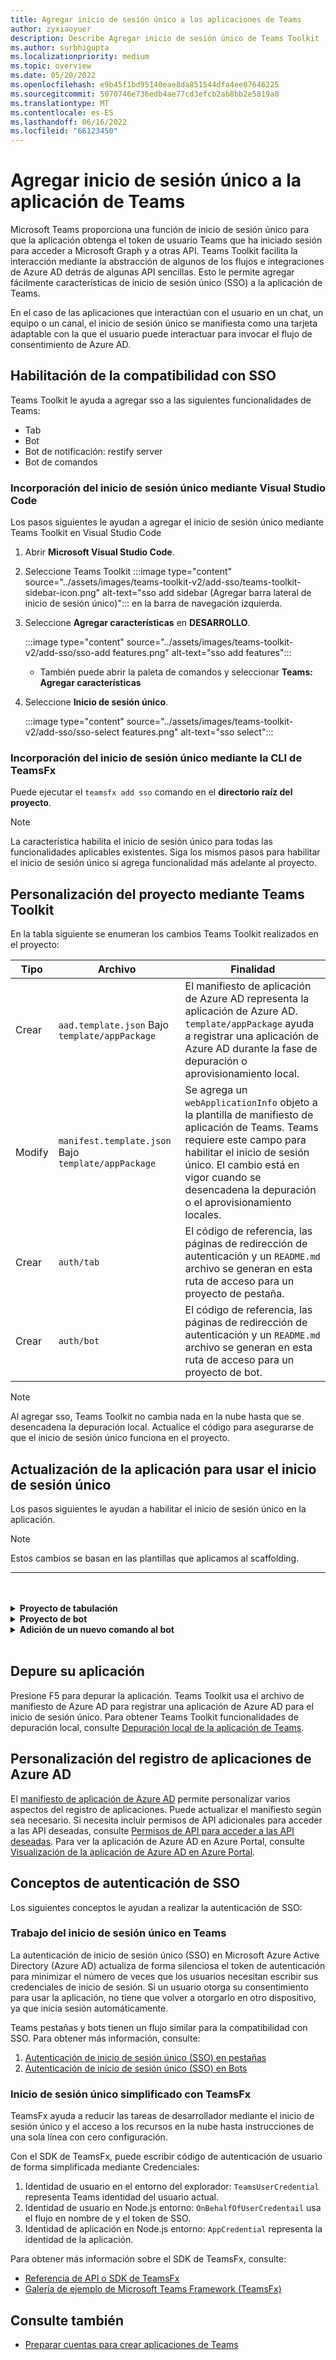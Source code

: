```yaml
---
title: Agregar inicio de sesión único a las aplicaciones de Teams
author: zyxiaoyuer
description: Describe Agregar inicio de sesión único de Teams Toolkit
ms.author: surbhigupta
ms.localizationpriority: medium
ms.topic: overview
ms.date: 05/20/2022
ms.openlocfilehash: e9b45f1bd95140eae8da851544dfa4ee87646225
ms.sourcegitcommit: 5070746e736edb4ae77cd3efcb2ab8bb2e5819a0
ms.translationtype: MT
ms.contentlocale: es-ES
ms.lasthandoff: 06/16/2022
ms.locfileid: "66123450"
---
```

# <a name="add-single-sign-on-to-teams-app"></a>Agregar inicio de sesión único a la aplicación de Teams

Microsoft Teams proporciona una función de inicio de sesión único para que la aplicación obtenga el token de usuario Teams que ha iniciado sesión para acceder a Microsoft Graph y a otras API. Teams Toolkit facilita la interacción mediante la abstracción de algunos de los flujos e integraciones de Azure AD detrás de algunas API sencillas. Esto le permite agregar fácilmente características de inicio de sesión único (SSO) a la aplicación de Teams.

En el caso de las aplicaciones que interactúan con el usuario en un chat, un equipo o un canal, el inicio de sesión único se manifiesta como una tarjeta adaptable con la que el usuario puede interactuar para invocar el flujo de consentimiento de Azure AD.

## <a name="enable-sso-support"></a>Habilitación de la compatibilidad con SSO

Teams Toolkit le ayuda a agregar sso a las siguientes funcionalidades de Teams:

* Tab
* Bot
* Bot de notificación: restify server
* Bot de comandos

### <a name="add-sso-using-visual-studio-code"></a>Incorporación del inicio de sesión único mediante Visual Studio Code

Los pasos siguientes le ayudan a agregar el inicio de sesión único mediante Teams Toolkit en Visual Studio Code

1. Abrir **Microsoft Visual Studio Code**.
2. Seleccione Teams Toolkit :::image type="content" source="../assets/images/teams-toolkit-v2/add-sso/teams-toolkit-sidebar-icon.png" alt-text="sso add sidebar (Agregar barra lateral de inicio de sesión único)"::: en la barra de navegación izquierda.
3. Seleccione **Agregar características** en **DESARROLLO**.

    :::image type="content" source="../assets/images/teams-toolkit-v2/add-sso/sso-add features.png" alt-text="sso add features":::

    * También puede abrir la paleta de comandos y seleccionar **Teams: Agregar características**

4. Seleccione **Inicio de sesión único**.

    :::image type="content" source="../assets/images/teams-toolkit-v2/add-sso/sso-select features.png" alt-text="sso select":::

### <a name="add-sso-using-teamsfx-cli"></a>Incorporación del inicio de sesión único mediante la CLI de TeamsFx

Puede ejecutar el `teamsfx add sso` comando en el **directorio raíz del proyecto**.

> [!Note]
> La característica habilita el inicio de sesión único para todas las funcionalidades aplicables existentes. Siga los mismos pasos para habilitar el inicio de sesión único si agrega funcionalidad más adelante al proyecto.

## <a name="customize-your-project-using-teams-toolkit"></a>Personalización del proyecto mediante Teams Toolkit

En la tabla siguiente se enumeran los cambios Teams Toolkit realizados en el proyecto:

   |**Tipo**|**Archivo**|**Finalidad**|
   |--------|--------|-----------|
   |Crear|`aad.template.json` Bajo `template/appPackage`|El manifiesto de aplicación de Azure AD representa la aplicación de Azure AD. `template/appPackage` ayuda a registrar una aplicación de Azure AD durante la fase de depuración o aprovisionamiento local.|
   |Modify|`manifest.template.json` Bajo `template/appPackage`|Se agrega un `webApplicationInfo` objeto a la plantilla de manifiesto de aplicación de Teams. Teams requiere este campo para habilitar el inicio de sesión único. El cambio está en vigor cuando se desencadena la depuración o el aprovisionamiento locales.|
   |Crear|`auth/tab`|El código de referencia, las páginas de redirección de autenticación y un `README.md` archivo se generan en esta ruta de acceso para un proyecto de pestaña.|
   |Crear|`auth/bot`|El código de referencia, las páginas de redirección de autenticación y un `README.md` archivo se generan en esta ruta de acceso para un proyecto de bot.|

> [!Note]
> Al agregar sso, Teams Toolkit no cambia nada en la nube hasta que se desencadena la depuración local. Actualice el código para asegurarse de que el inicio de sesión único funciona en el proyecto.

## <a name="update-your-application-to-use-sso"></a>Actualización de la aplicación para usar el inicio de sesión único

Los pasos siguientes le ayudan a habilitar el inicio de sesión único en la aplicación.

> [!NOTE]
> Estos cambios se basan en las plantillas que aplicamos al scaffolding.

---
<br>
<br><details>
<summary><b>Proyecto de tabulación </b></summary>

1. Copie `auth-start.html` y `auth-end.htm`** en la carpeta en `auth/public` `tabs/public/`. Teams Toolkit registra estos dos puntos de conexión en Azure AD para el flujo de redireccionamiento de Azure AD.

2. Copie `sso` la carpeta en `auth/tab` en `tabs/src/sso/`.

    * `InitTeamsFx`: el archivo implementa una función que inicializa el SDK de TeamsFx y abre `GetUserProfile` el componente después de inicializar el SDK.

    * `GetUserProfile`: el archivo implementa una función que llama a Microsoft Graph API para obtener información del usuario.

3. Ejecute `npm install @microsoft/teamsfx-react` en `tabs/`.

4. Agregue las líneas siguientes a `tabs/src/components/sample/Welcome.tsx` para importar `InitTeamsFx`:

    ```Bash

    import { InitTeamsFx } from "../../sso/InitTeamsFx";

    ```

5. Reemplace la línea siguiente: `<AddSSO />` por `<InitTeamsFx />` para reemplazar el `AddSso` componente por `InitTeamsFx` el componente.

</details>
<details>
<summary><b>Proyecto de bot </b></summary>

1. Copie `auth/bot/public` la carpeta en `bot/src`. Las dos carpetas contienen páginas HTML usadas para la redirección de autenticación; es necesario modificar `bot/src/index` el archivo para agregar enrutamiento a estas páginas.

2. Copie `auth/bot/sso` la carpeta en `bot/src`. Las dos carpetas contienen tres archivos como referencia para la implementación de SSO:

    * `showUserInfo`: implementa una función para obtener información del usuario con el token de SSO. Puede seguir esto para crear su propio método que requiera el token de SSO.

    * `ssoDialog`: crea un [ComponentDialog](/javascript/api/botbuilder-dialogs/componentdialog?view=botbuilder-ts-latest&preserve-view=true) que se usa para el inicio de sesión único.

    * `teamsSsoBot`: crea un [TeamsActivityHandler](/javascript/api/botbuilder/teamsactivityhandler?view=botbuilder-ts-latest&preserve-view=true) con `ssoDialog` y agrega `showUserInfo` como un comando que se puede desencadenar.

3. Siga el ejemplo de código y registre su propio comando con `addCommand` en este archivo (opcional).

4. Ejecute `npm install isomorphic-fetch` en `bot/`.

5. Ejecute `npm install copyfiles` en `bot/` y reemplace la siguiente línea en package.json:
  
   ```JSON

   "build": "tsc --build",

    ```

   Con

   ```JSON

   "build": "tsc --build && copyfiles public/*.html lib/",

   ```

   Las páginas HTML usadas para la redirección de autenticación se copian al compilar este proyecto de bot.

6. Después de agregar los siguientes archivos, debe crear una nueva `teamsSsoBot` instancia en `bot/src/index` el archivo. Reemplace el código siguiente:

   ```Bash
  
   // Process Teams activity with Bot Framework.
   server.post("/api/messages", async (req, res) => {
   await commandBot.requestHandler(req, res);
   });  

   ```

   Con

   ```Bash

   const handler = new TeamsSsoBot();
   // Process Teams activity with Bot Framework.
   server.post("/api/messages", async (req, res) => {
       await commandBot.requestHandler(req, res, async (context)=> {
           await handler.run(context);
       });
   });

   ```

7. Agregue las rutas HTML en el `bot/src/index` archivo:

   ```Bash

   server.get(
       "/auth-*.html",
       restify.plugins.serveStatic({
           directory: path.join(__dirname, "public"),
       })
   );

   ```

8. Agregue las líneas siguientes a `bot/src/index` para importar `teamsSsoBot` y `path`:

   ```Bash

   // For ts:
   import { TeamsSsoBot } from "./sso/teamsSsoBot";
   const path = require("path");

   // For js:
   const { TeamsSsoBot } = require("./sso/teamsSsoBot");
   const path = require("path");

   ```

9. Registre el comando en el manifiesto de la aplicación Teams. Abra `templates/appPackage/manifest.template.json`y agregue las siguientes líneas en `command` en `commandLists` del bot:

   ```JSON

   {
       "title": "show",
       "description": "Show user profile using Single Sign On feature"
   }

   ```

</details>
<details>
<summary><b>Adición de un nuevo comando al bot </b></summary>

> [!NOTE]
> Actualmente, estas instrucciones se aplican a `command bot`. Si comienza con , `bot`consulte [el ejemplo bot-sso](https://github.com/OfficeDev/TeamsFx-Samples/tree/v2/bot-sso).

Los pasos siguientes le ayudan a agregar un nuevo comando, después de agregar el inicio de sesión único en el proyecto:

1. Cree un nuevo archivo (`todo.ts` o `todo.js`) en `bot/src/` y agregue su propia lógica de negocios para llamar a Graph API:

# <a name="typescript"></a>[TypeScript](#tab/typescript)

   ```typescript
   // for TypeScript:
export async function showUserImage(
    context: TurnContext,
    ssoToken: string,
    param: any[]
): Promise<DialogTurnResult> {
    await context.sendActivity("Retrieving user photo from Microsoft Graph ...");

    // Init TeamsFx instance with SSO token
    const teamsfx = new TeamsFx().setSsoToken(ssoToken);

    // Update scope here. For example: Mail.Read, etc.
    const graphClient = createMicrosoftGraphClient(teamsfx, param[0]);
    
    // You can add following code to get your photo:
    // let photoUrl = "";
    // try {
    //   const photo = await graphClient.api("/me/photo/$value").get();
    //   photoUrl = URL.createObjectURL(photo);
    // } catch {
    //   // Could not fetch photo from user's profile, return empty string as placeholder.
    // }
    // if (photoUrl) {
    //   await context.sendActivity(
    //     `You can find your photo here: ${photoUrl}`
    //   );
    // } else {
    //   await context.sendActivity("Could not retrieve your photo from Microsoft Graph. Please make sure you have uploaded your photo.");
    // }

    return;
}  
   ```

# <a name="javascript"></a>[JavaScript](#tab/javascript)

   ```javaScript
   // for JavaScript:
export async function showUserImage(context, ssoToken, param) {
    await context.sendActivity("Retrieving user photo from Microsoft Graph ...");

    // Init TeamsFx instance with SSO token
    const teamsfx = new TeamsFx().setSsoToken(ssoToken);

    // Update scope here. For example: Mail.Read, etc.
    const graphClient = createMicrosoftGraphClient(teamsfx, param[0]);
    
    // You can add following code to get your photo:
    // let photoUrl = "";
    // try {
    //   const photo = await graphClient.api("/me/photo/$value").get();
    //   photoUrl = URL.createObjectURL(photo);
    // } catch {
    //   // Could not fetch photo from user's profile, return empty string as placeholder.
    // }
    // if (photoUrl) {
    //   await context.sendActivity(
    //     `You can find your photo here: ${photoUrl}`
    //   );
    // } else {
    //   await context.sendActivity("Could not retrieve your photo from Microsoft Graph. Please make sure you have uploaded your photo.");
    // }

    return;
}
   ```

---

2. Registro de un nuevo comando

   * Agregue la siguiente línea para el nuevo registro de comandos mediante `addCommand` en `teamsSsoBot`:

     ```bash

     this.dialog.addCommand("ShowUserProfile", "show", showUserInfo);

     ```

   * Agregue las líneas siguientes después de la línea anterior para registrar un nuevo comando `photo` y enlazar con el método `showUserImage` agregado anteriormente:

     ```bash

     // As shown here, you can add your own parameter into the `showUserImage` method
     // You can also use regular expression for the command here
     const scope = ["User.Read"];
     this.dialog.addCommand("ShowUserPhoto", new RegExp("photo\s*.*"), showUserImage, scope);

     ```

3. Registre el comando en el manifiesto de la aplicación Teams. Abra `templates/appPackage/manifest.template.json`y agregue las siguientes líneas en `command` en `commandLists` del bot:

   ```JSON

   {
       "title": "photo",
       "description": "Show user photo using Single Sign On feature"
   }

   ```

</details>
<br>

## <a name="debug-your-application"></a>Depure su aplicación

Presione F5 para depurar la aplicación. Teams Toolkit usa el archivo de manifiesto de Azure AD para registrar una aplicación de Azure AD para el inicio de sesión único. Para obtener Teams Toolkit funcionalidades de depuración local, consulte [Depuración local de la aplicación de Teams](debug-local.md).

## <a name="customize-azure-ad-application-registration"></a>Personalización del registro de aplicaciones de Azure AD

El [manifiesto de aplicación de Azure AD](/azure/active-directory/develop/reference-app-manifest) permite personalizar varios aspectos del registro de aplicaciones. Puede actualizar el manifiesto según sea necesario. Si necesita incluir permisos de API adicionales para acceder a las API deseadas, consulte [Permisos de API para acceder a las API deseadas](https://github.com/OfficeDev/TeamsFx/wiki/#customize-aad-manifest-template).
Para ver la aplicación de Azure AD en Azure Portal, consulte [Visualización de la aplicación de Azure AD en Azure Portal](https://github.com/OfficeDev/TeamsFx/wiki/Manage-AAD-application-in-Teams-Toolkit#How-to-view-the-AAD-app-on-the-Azure-portal).

## <a name="sso-authentication-concepts"></a>Conceptos de autenticación de SSO

Los siguientes conceptos le ayudan a realizar la autenticación de SSO:

### <a name="working-of-sso-in-teams"></a>Trabajo del inicio de sesión único en Teams

La autenticación de inicio de sesión único (SSO) en Microsoft Azure Active Directory (Azure AD) actualiza de forma silenciosa el token de autenticación para minimizar el número de veces que los usuarios necesitan escribir sus credenciales de inicio de sesión. Si un usuario otorga su consentimiento para usar la aplicación, no tiene que volver a otorgarlo en otro dispositivo, ya que inicia sesión automáticamente.

Teams pestañas y bots tienen un flujo similar para la compatibilidad con SSO. Para obtener más información, consulte:

1. [Autenticación de inicio de sesión único (SSO) en pestañas](../tabs/how-to/authentication/tab-sso-overview.md)
2. [Autenticación de inicio de sesión único (SSO) en Bots](../bots/how-to/authentication/auth-aad-sso-bots.md)

### <a name="simplified-sso-with-teamsfx"></a>Inicio de sesión único simplificado con TeamsFx

TeamsFx ayuda a reducir las tareas de desarrollador mediante el inicio de sesión único y el acceso a los recursos en la nube hasta instrucciones de una sola línea con cero configuración.

Con el SDK de TeamsFx, puede escribir código de autenticación de usuario de forma simplificada mediante Credenciales:

1. Identidad de usuario en el entorno del explorador: `TeamsUserCredential` representa Teams identidad del usuario actual.
2. Identidad de usuario en Node.js entorno: `OnBehalfOfUserCredentail` usa el flujo en nombre de y el token de SSO.
3. Identidad de aplicación en Node.js entorno: `AppCredential` representa la identidad de la aplicación.

Para obtener más información sobre el SDK de TeamsFx, consulte:

* [Referencia de API o SDK de TeamsFx](TeamsFx-SDK.md) [](/javascript/api/@microsoft/teamsfx/?view=msteams-client-js-latest&preserve-view=true)
* [Galería de ejemplo de Microsoft Teams Framework (TeamsFx)](https://github.com/OfficeDev/TeamsFx-Samples/tree/v2)

## <a name="see-also"></a>Consulte también

* [Preparar cuentas para crear aplicaciones de Teams](accounts.md)
